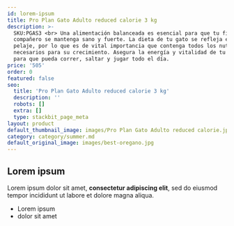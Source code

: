 ```yaml
---
id: lorem-ipsum
title: Pro Plan Gato Adulto reduced calorie 3 kg
description: >-
  SKU:PGAS3 <br> Una alimentación balanceada es esencial para que tu fiel
  compañero se mantenga sano y fuerte. La dieta de tu gato se refleja en su
  pelaje, por lo que es de vital importancia que contenga todos los nutrientes
  necesarios para su crecimiento. Asegura la energía y vitalidad de tu amigo
  para que pueda correr, saltar y jugar todo el día.
price: '505'
order: 0
featured: false
seo:
  title: 'Pro Plan Gato Adulto reduced calorie 3 kg'
  description: ''
  robots: []
  extra: []
  type: stackbit_page_meta
layout: product
default_thumbnail_image: images/Pro Plan Gato Adulto reduced calorie.jpg
category: category/summer.md
default_original_image: images/best-oregano.jpg
---
```

## Lorem ipsum

Lorem ipsum dolor sit amet, **consectetur adipiscing elit**, sed do eiusmod tempor incididunt ut labore et dolore magna aliqua.

- Lorem ipsum
- dolor sit amet